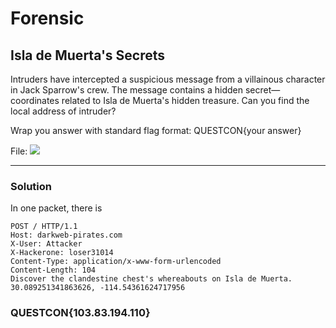 # Forensic

## Isla de Muerta's Secrets

Intruders have intercepted a suspicious message from a villainous character in Jack Sparrow's crew. The message contains a hidden secret—coordinates related to Isla de Muerta's hidden treasure. Can you find the local address of intruder?

Wrap you answer with standard flag format: QUESTCON{your answer}

File: ![](https://media.discordapp.net/attachments/758115188796162088/1168828771210637373/blackperl.jpg?ex=65532f9e&is=6540ba9e&hm=9f71cdaa09f77970592cd5158a27abd009097f6d62a7604506d68a82d9570380&=&width=1898&height=1068)

---

### Solution

In one packet, there is

```
POST / HTTP/1.1
Host: darkweb-pirates.com
X-User: Attacker
X-Hackerone: loser31014
Content-Type: application/x-www-form-urlencoded
Content-Length: 104
Discover the clandestine chest's whereabouts on Isla de Muerta.
30.089251341863626, -114.54361624717956
```

### QUESTCON{103.83.194.110}